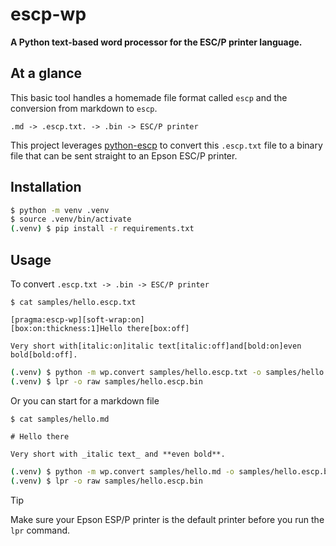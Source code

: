 # escp-wp

**A Python text-based word processor for the ESC/P printer language.**

## At a glance

This basic tool handles a homemade file format called `escp` and the conversion from markdown to `escp`.

`.md -> .escp.txt. -> .bin -> ESC/P printer`

This project leverages [python-escp](https://github.com/yackx/python-escp) to convert this `.escp.txt` file to a binary file that can be sent straight to an Epson ESC/P printer.

## Installation

```bash
$ python -m venv .venv
$ source .venv/bin/activate
(.venv) $ pip install -r requirements.txt
```

## Usage

To convert `.escp.txt -> .bin -> ESC/P printer`

```
$ cat samples/hello.escp.txt

[pragma:escp-wp][soft-wrap:on]
[box:on:thickness:1]Hello there[box:off]

Very short with[italic:on]italic text[italic:off]and[bold:on]even bold[bold:off].
```

```bash
(.venv) $ python -m wp.convert samples/hello.escp.txt -o samples/hello.escp.bin --pins 9
(.venv) $ lpr -o raw samples/hello.escp.bin
```

Or you can start for a markdown file

```
$ cat samples/hello.md

# Hello there

Very short with _italic text_ and **even bold**.
```

```bash
(.venv) $ python -m wp.convert samples/hello.md -o samples/hello.escp.bin --pins 9
(.venv) $ lpr -o raw samples/hello.escp.bin
```

> [!TIP]
> Make sure your Epson ESP/P printer is the default printer before you run the `lpr` command.
